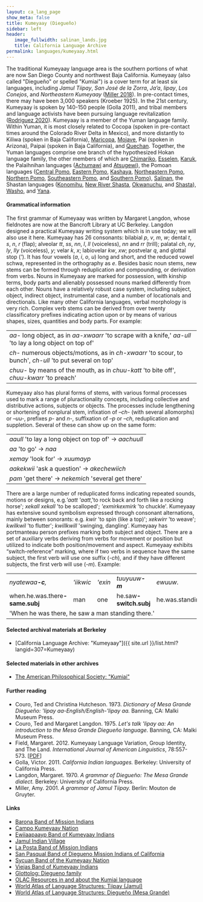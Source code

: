 ```yaml
---
layout: ca_lang_page
show_meta: false
title: Kumeyaay (Diegueño)
sidebar: left
header:
   image_fullwidth: salinan_lands.jpg
   title: California Language Archive
permalink: languages/kumeyaay.html
---
```


The traditional Kumeyaay language area is the southern portions of what are now San Diego County and northwest Baja California. Kumeyaay (also called "Diegueño" or spelled "Kumiai") is a cover term for at least six languages, including *Jamul Tiipay*, *San José de la Zorra*, *Ja’a*, *Iipay*, *Los Conejos*, and *Northeastern Kumeyaay* ([Miller 2018](https://www.journals.uchicago.edu/doi/full/10.1086/697588)). In pre-contact times, there may have been 3,000 speakers (Kroeber 1925). In the 21st century, Kumeyaay is spoken by 140-150 people (Golla 2011), and tribal members and language activists have been pursuing language revitalization ([Rodriguez 2020](https://escholarship.org/uc/item/5s46s39r)). Kumeyaay is a member of the Yuman language family. Within Yuman, it is most closely related to Cocopa (spoken in pre-contact times around the Colorado River Delta in Mexico), and more distantly to Kiliwa (spoken in Baja California),  [Maricopa](maricopa.html), [Mojave](mojave.html), Pai (spoken in Arizona), Paipai (spoken in Baja California), and [Quechan](quechan.html). Together, the Yuman languages comprise one branch of the hypothesized Hokan language family, the other members of which are [Chimariko](chimariko.html), [Esselen](esselen.html), [Karuk](karuk.html), the Palaihnihan languages ([Achumawi](achumawi.html) and [Atsugewi](atsugewi.html)), the Pomoan languages ([Central Pomo](central-pomo.html), [Eastern Pomo](eastern-pomo.html), [Kashaya](kashaya.html), [Northeastern Pomo](northeastern-pomo.html), [Northern Pomo](northern-pomo.html), [Southeastern Pomo](southeastern-pomo.html), and [Southern Pomo](southern-pomo.html)), [Salinan](salinan.html), the Shastan languages ([Konomihu](konomihu.html), [New River Shasta](new-river-shasta.html), [Okwanuchu](okwanuchu.html), and [Shasta](shasta.html)), [Washo](washo.html), and [Yana](yana.html).

#### Grammatical information

The first grammar of Kumeyaay was written by Margaret Langdon, whose fieldnotes are now at the Bancroft Library at UC Berkeley. Langdon designed a practical Kumeyaay writing system which is in use today; we will also use it here. Kumeyaay has 26 consonants: bilabial *p*, *v*, *m*, *w*; dental *t*, *s*, *n*, *r* (flap); alveolar *tt*, *ss*, *nn*, *l*, *ll* (voiceless), *nn* and *rr* (trill); palatal *ch*, *ny*, *ly*, *lly* (voiceless), *y*; velar *k*, *x*; labiovelar *kw*, *xw*; postvelar *q*, and glottal stop (*'*).  It has four vowels (*a*, *i*, *o*, *u*) long and short, and the reduced vowel schwa, represented in the orthography as *e*. Besides basic noun stems, new stems can be formed through reduplication and compounding, or derivation from verbs. Nouns in Kumeyaay are marked for possession, with kinship terms, body parts and alienably possessed nouns marked differently from each other. Nouns have a relatively robust case system, including subject, object, indirect object, instrumental case, and a number of locationals and directionals. Like many other California languages, verbal morphology is very rich. Complex verb stems can be derived from over twenty classificatory prefixes indicating action upon or by means of various shapes, sizes, quantities and body parts. For example:

<table class="example">
<tr>
<td><em>aa-</em> long object, as in <em>aa-xwaarr</em> 'to scrape with a knife,' <em>aa-ull</em> 'to lay a long object on top of'</td>
</tr>
<tr>
<td><em>ch-</em> numerous objects/motions, as in <em>ch-xwaarr</em> 'to scour, to bunch', <em>ch-ull</em> 'to put several on top'</td>
</tr>
<tr>
<td><em>chuu-</em> by means of the mouth, as in <em>chuu-katt</em> 'to bite off', <em>chuu-kwarr</em> 'to preach'</td>
</tr>
</table>

Kumeyaay also has plural forms of stems, with various formal processes used to mark a range of pluractionality concepts, including collective and distributive actions, subjects or objects. The processes include lengthening or shortening of nonplural stem, infixation of *–ch-* (with several allomorphs) or *–uu-*, prefixes *p-* and *n-*, suffixation of *–p* or *–ch*, reduplication and suppletion. Several of these can show up on the same form:

<table class="example">
<tr><td><em>aaull</em> 'to lay a long object on top of' → <em>aachuull</em></td></tr>
<tr><td><em>aa</em> 'to go' → <em>naa</em></td></tr>
<tr><td><em>xemay</em> 'look for' → <em>xuumayp</em></td></tr>
<tr><td><em>aakekwii</em> 'ask a question' → <em>akechewiich</em></td></tr>
<tr><td><em>pam</em> 'get there' → <em>nekemich</em> 'several get there'</td></tr>
</table>

There are a large number of reduplicated forms indicating repeated sounds, motions or designs, e.g.*'aatt 'aatt*,'to rock back and forth like a rocking horse'; *xekall xekall* 'to be scalloped'; *'exmirkexmirk*  'to chuckle'.  Kumeyaay has extensive sound symbolism expressed through consonant alternations, mainly between sonorants: e.g. *kwir* 'to spin (like a top)'; *xekwirr* 'to weave'; *kwilkwil* 'to flutter'; *kwillkwill* 'swinging, dangling'. Kumeyaay has portmanteau person prefixes marking both subject and object. There are a set of auxiliary verbs deriving from verbs for movement or position but utilized to indicate both position/movement and aspect.  Kumeyaay exhibits “switch-reference” marking, where if two verbs in sequence have the same subject, the first verb will use one suffix (*-ch*), and if they have different subjects, the first verb will use (*-m*). Example:

<table class="example">
<tr>
<td><em>nyatewaa<strong>-c</strong>,</em></td>
<td><em>'iikwic</em></td>
<td><em>'exin</em></td>
<td><em>tuuyuuw<strong>-m</strong></em></td>
<td><em>ewuuw.</em></td>
</tr>
<tr>
<td>when.he.was.there<strong>-same.subj</strong></td>
<td>man</td>
<td>one</td>
<td>he.saw<strong>-switch.subj</strong></td>
<td>he.was.standing</td>
</tr>
<tr>
<td colspan="5">'When he was there, he saw a man standing there.'</td>
</tr>
</table>

#### Selected archival materials at Berkeley

* [California Language Archive: "Kumeyaay"]({{ site.url }}/list.html?langid=307=Kumeyaay)

#### Selected materials in other archives

* [The American Philosophical Society: "Kumiai"](https://indigenousguide.amphilsoc.org/search?f%5B0%5D=guide_language_content_title%3AKumiai)

#### Further reading

* Couro, Ted and Christina Hutcheson. 1973. *Dictionary of Mesa Grande Diegueño: 'Iipay aa-English/English-'Iipay aa.* Banning, CA: Malki Museum Press.
* Couro, Ted and Margaret Langdon. 1975. *Let's talk 'Iipay aa: An introduction to the Mesa Grande Diegueño language.* Banning, CA: Malki Museum Press.
* Field, Margaret. 2012. Kumeyaay Language Variation, Group Identity, and The Land. *International Journal of American Linguistics*, 78:557-573.
[[PDF](https://www.journals.uchicago.edu/doi/pdf/10.1086/667451)]
* Golla, Victor. 2011. *California Indian languages.* Berkeley: University of California Press.
* Langdon, Margaret. 1970. *A grammar of Diegueño: The Mesa Grande dialect.* Berkeley: University of California Press.
* Miller, Amy. 2001. *A grammar of Jamul Tiipay.* Berlin: Mouton de Gruyter.

#### Links

* [Barona Band of Mission Indians](http://www.baronatribe.org/)
* [Campo Kumeyaay Nation](http://www.campo-nsn.gov/)
* [Ewiiaapaayp Band of Kumeyaay Indians](https://sctca.net/ewiiaapaayp-band-of-kumeyaay-indians/)
* [Jamul Indian Village](http://www.jamulindianvillage.com/)
* [La Posta Band of Mission Indians](http://www.lptribe.net/)
* [San Pasqual Band of Diegueno Mission Indians of California](https://www.sanpasqualbandofmissionindians.org/)
* [Sycuan Band of the Kumeyaay Nation](https://sycuantribe.com/)
* [Viejas Band of Kumeyaay Indians](http://www.viejasbandofkumeyaay.org/)
* [Glottolog: Diegueno family](https://glottolog.org/resource/languoid/id/dieg1234)
* [OLAC Resources in and about the Kumiai language](http://www.language-archives.org/language/dih)
* [World Atlas of Language Structures: Tiipay (Jamul)](http://wals.info/languoid/lect/wals_code_tja)
* [World Atlas of Language Structures: Diegueño (Mesa Grande)](http://wals.info/languoid/lect/wals_code_die)

